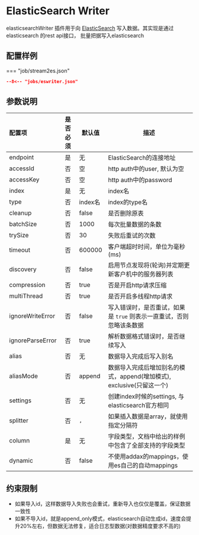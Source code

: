 # ElasticSearch Writer

elasticsearchWriter 插件用于向 [ElasticSearch](https://www.elastic.co/cn/elastic-stack/) 写入数据。其实现是通过 elasticsearch 的rest api接口， 批量把据写入elasticsearch

## 配置样例

=== "job/stream2es.json"

  ```json
  --8<-- "jobs/eswriter.json"
  ```

## 参数说明

| 配置项           | 是否必须 | 默认值  | 描述                                                                      |
| :--------------- | :------: | ------- | ------------------------------------------------------------------------- |
| endpoint         |    是    | 无      | ElasticSearch的连接地址                                                   |
| accessId         |    否    | 空      | http auth中的user, 默认为空                                               |
| accessKey        |    否    | 空      | http auth中的password                                                     |
| index            |    是    | 无      | index名                                                  |
| type             |    否    | index名 | index的type名                                               |
| cleanup          |    否    | false   | 是否删除原表                                                              |
| batchSize        |    否    | 1000    | 每次批量数据的条数                                                        |
| trySize          |    否    | 30      | 失败后重试的次数                                                          |
| timeout          |    否    | 600000  | 客户端超时时间，单位为毫秒(ms)                                            |
| discovery        |    否    | false   | 启用节点发现将(轮询)并定期更新客户机中的服务器列表                        |
| compression      |    否    | true    | 否是开启http请求压缩                                                      |
| multiThread      |    否    | true    | 是否开启多线程http请求                                                  |
| ignoreWriteError |    否    | false   | 写入错误时，是否重试，如果是 `true` 则表示一直重试，否则忽略该条数据      |
| ignoreParseError |    否    | true    | 解析数据格式错误时，是否继续写入                                          |
| alias            |    否    | 无      | 数据导入完成后写入别名                                                    |
| aliasMode        |    否    | append  | 数据导入完成后增加别名的模式，append(增加模式), exclusive(只留这一个)     |
| settings         |    否    | 无      | 创建index时候的settings, 与elasticsearch官方相同                          |
| splitter         |    否    | `,`     | 如果插入数据是array，就使用指定分隔符                                     |
| column           |    是    | 无      |  字段类型，文档中给出的样例中包含了全部支持的字段类型 |
| dynamic          |    否    | false   | 不使用addax的mappings，使用es自己的自动mappings                           |

## 约束限制

- 如果导入id，这样数据导入失败也会重试，重新导入也仅仅是覆盖，保证数据一致性
- 如果不导入id，就是append_only模式，elasticsearch自动生成id，速度会提升20%左右，但数据无法修复，适合日志型数据(对数据精度要求不高的)